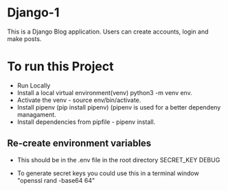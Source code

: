 # Django-1
This is a Django Blog application. Users can create accounts, login and make posts.

# To run this Project
* Run Locally
* Install a local virtual environment(venv) python3 -m venv env.
* Activate the venv - source env/bin/activate.
* Install pipenv (pip install pipenv) (pipenv is used for a better dependeny managament.
* Install dependencies from pipfile - pipenv install.

## Re-create environment variables
* This should be in the .env file in the root directory
SECRET_KEY
DEBUG

* To generate secret keys you could use this in a terminal window "openssl rand -base64 64"
